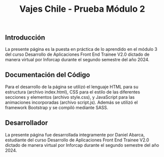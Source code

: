<div align="center">
  <h1 align="center">
    Vajes Chile - Prueba Módulo 2
    <br />
    <br />
  </h1>
</div>

## Introducción

La presente página es la puesta en práctica de lo aprendido en el módulo 3 del curso Desarrollo de Aplicaciones Front End Trainee V2.0 dictado de manera virtual por Inforcap durante el segundo semestre del año 2024.

## Documentación del Código

Para el desarrollo de la página se utilizó el lenguaje HTML para su estructura (archivo index.html), CSS para el estilo de las diferentes secciones y elementos (archivo style.css), y JavaScript para las animaciones incorporadas (archivo script.js). Además se utilizó el framework Bootstrap y se compiló mediante SASS.

## Desarrollador

La presente página fue desarrollada integramente por Daniel Abarca, estudiante del curso Desarrollo de Aplicaciones Front End Trainee V2.0 dictado de manera virtual por Inforcap durante el segundo semestre del año 2024.
